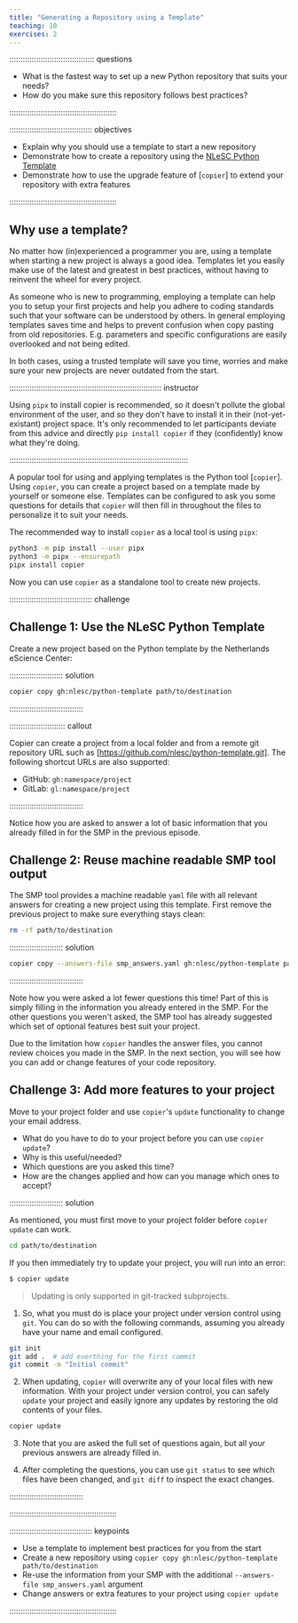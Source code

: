 ```yaml
---
title: "Generating a Repository using a Template"
teaching: 10
exercises: 2
---
```


:::::::::::::::::::::::::::::::::::::: questions

- What is the fastest way to set up a new Python repository that suits your needs?
- How do you make sure this repository follows best practices?

::::::::::::::::::::::::::::::::::::::::::::::::

::::::::::::::::::::::::::::::::::::: objectives

- Explain why you should use a template to start a new repository
- Demonstrate how to create a repository using the [NLeSC Python Template]
- Demonstrate how to use the upgrade feature of [`copier`] to extend your
  repository with extra features

::::::::::::::::::::::::::::::::::::::::::::::::

## Why use a template?

No matter how (in)experienced a programmer you are, using a template when
starting a new project is always a good idea. Templates let you easily make
use of the latest and greatest in best practices, without having to reinvent
the wheel for every project.

As someone who is new to programming, employing a template can help you to setup
your first projects and help you adhere to coding standards such that your
software can be understood by others. In general employing templates saves time
and helps to prevent confusion when copy pasting from old repositories. E.g.
parameters and specific configurations are easily overlooked and not being
edited.

In both cases, using a trusted template will save you time, worries and make
sure your new projects are never outdated from the start.


:::::::::::::::::::::::::::::::::::::::::::::::::::::::::::::::::::: instructor

Using `pipx` to install copier is recommended, so it doesn't pollute the
global environment of the user, and so they don't have to install it in their
(not-yet-existant) project space. It's only recommended to let participants
deviate from this advice and directly `pip install copier` if they (confidently)
know what they're doing.

::::::::::::::::::::::::::::::::::::::::::::::::::::::::::::::::::::::::::::::::

A popular tool for using and applying templates is the Python tool [`copier`].
Using `copier`, you can create a project based on a template made by yourself
or someone else. Templates can be configured to ask you some questions for
details that `copier` will then fill in throughout the files to personalize it
to suit your needs.

The recommended way to install `copier` as a local tool is using `pipx`:

```bash
python3 -m pip install --user pipx
python3 -m pipx --ensurepath
pipx install copier
```

Now you can use `copier` as a standalone tool to create new projects.

::::::::::::::::::::::::::::::::::::: challenge

## Challenge 1: Use the NLeSC Python Template

Create a new project based on the Python template by the Netherlands eScience Center:

:::::::::::::::::::::::: solution

```bash
copier copy gh:nlesc/python-template path/to/destination
```

:::::::::::::::::::::::::::::::::


::::::::::::::::::::::::: callout

Copier can create a project from a local folder and from a remote git
repository URL such as [https://github.com/nlesc/python-template.git].
The following shortcut URLs are also supported:

- GitHub: `gh:namespace/project`
- GitLab: `gl:namespace/project`

:::::::::::::::::::::::::::::::::

Notice how you are asked to answer a lot of basic information that you already
filled in for the SMP in the previous episode.


## Challenge 2: Reuse machine readable SMP tool output

The SMP tool provides a machine readable `yaml` file with all relevant answers
for creating a new project using this template. First remove the previous
project to make sure everything stays clean:

```bash
rm -rf path/to/destination
```

:::::::::::::::::::::::: solution

```bash
copier copy --answers-file smp_answers.yaml gh:nlesc/python-template path/to/destination
```

:::::::::::::::::::::::::::::::::

Note how you were asked a lot fewer questions this time! Part of this is simply
filling in the information you already entered in the SMP. For the other
questions you weren't asked, the SMP tool has already suggested which set of
optional features best suit your project.

Due to the limitation how `copier` handles the answer files, you cannot review
choices you made in the SMP. In the next section, you will see how you can add
or change features of your code repository.

## Challenge 3: Add more features to your project

Move to your project folder and use `copier`'s `update` functionality to change
your email address.
- What do you have to do to your project before you can use `copier update`?
- Why is this useful/needed?
- Which questions are you asked this time?
- How are the changes applied and how can you manage which ones to accept?

:::::::::::::::::::::::: solution

As mentioned, you must first move to your project folder before `copier update`
can work.

```bash
cd path/to/destination
```

If you then immediately try to update your project, you will run into an error:

```bash
$ copier update
```

> Updating is only supported in git-tracked subprojects.

1) So, what you must do is place your project under version control using `git`.
You can do so with the following commands, assuming you already have your name
and email configured.

```bash
git init
git add .  # add everthing for the first commit
git commit -m "Initial commit"
```

2) When updating, `copier` will overwrite any of your local files with new
information. With your project under version control, you can safely `update`
your project and easily ignore any updates by restoring the old contents of
your files.

```bash
copier update
```

3) Note that you are asked the full set of questions again, but all your
previous answers are already filled in.

4) After completing the questions, you can use `git status` to see which files
have been changed, and `git diff` to inspect the exact changes.

:::::::::::::::::::::::::::::::::

::::::::::::::::::::::::::::::::::::::::::::::::



::::::::::::::::::::::::::::::::::::: keypoints

- Use a template to implement best practices for you from the start
- Create a new repository using `copier copy gh:nlesc/python-template path/to/destination`
- Re-use the information from your SMP with the additional
  `--answers-file smp_answers.yaml` argument
- Change answers or extra features to your project using `copier update`

::::::::::::::::::::::::::::::::::::::::::::::::

[r-markdown]: https://rmarkdown.rstudio.com/
[NLeSC Python Template]: https://github.com/NLeSC/python-template
[https://github.com/nlesc/python-template.git]: https://github.com/NLeSC/python-template.git

